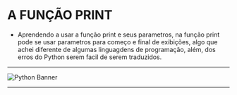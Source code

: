 # A FUNÇÃO PRINT
- Aprendendo a usar a função print e seus parametros, na função print pode se usar parametros para começo e final de exibições, algo que achei diferente de algumas linguagdens de programação, além, dos erros do Python serem facil de serem traduzidos.
  
---
<img src="https://learn.temporal.io/assets/images/banner_python-0d345d125b6892840c54f7e1460c8a5a.png" alt="Python Banner">

---